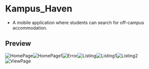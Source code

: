 # Kampus_Haven
- A mobile application where students can search for off-campus accommodation.

## Preview
![HomePage](https://github.com/user-attachments/assets/4ad676bd-ea60-4466-95cc-5b6e4ae8fe15)![HomePage1](https://github.com/user-attachments/assets/b7b1525b-aff9-4fff-978a-4bc8569a2c23)![Error](https://github.com/user-attachments/assets/d85a8fdf-16b3-4ab5-bf36-e5394bb65aa1)![Listing](https://github.com/user-attachments/assets/a6477acc-2da5-448e-bfee-4fe762ae9139)![Listing1](https://github.com/user-attachments/assets/1a28c06a-eee1-4e2c-981e-3b6a9ffe6f39)![Listing2](https://github.com/user-attachments/assets/cb923cc7-68a9-44dc-a8a9-1cb526008625)![ViewPage](https://github.com/user-attachments/assets/d4d2544a-b795-4e47-9d46-1218f53acd78)
